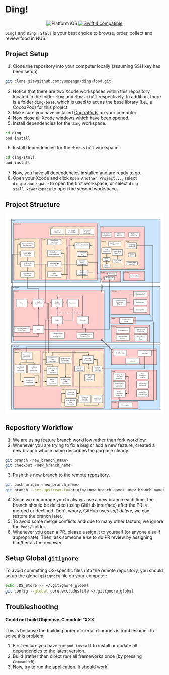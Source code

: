 # Ding!

<p align="center">
<img src="https://img.shields.io/badge/platform-iOS-blue.svg?style=flat" alt="Platform iOS" />
<a href="https://developer.apple.com/swift"><img src="https://img.shields.io/badge/swift4-compatible-4BC51D.svg?style=flat" alt="Swift 4 compatible" /></a>
</p>

`Ding!` and `Ding! Stall` is your best choice to browse, order, collect and review food in NUS.

## Project Setup

1. Clone the repository into your computer locally (assuming SSH key has been setup).
```bash
git clone git@github.com:yunpengn/ding-food.git
```
2. Notice that there are two Xcode workspaces within this repository, located in the folder `ding` and `ding-stall` respectively. In addition, there is a folder `ding-base`, which is used to act as the base library (i.e., a CocoaPod) for this project.
3. Make sure you have installed [CocoaPods](https://cocoapods.org) on your computer.
4. Now close all Xcode windows which have been opened.
5. Install dependencies for the `ding` workspace.
```bash
cd ding
pod install
```
6. Install dependencies for the `ding-stall` workspace.
```bash
cd ding-stall
pod install
```
7. Now, you have all dependencies installed and are ready to go.
8. Open your Xcode and click `Open Another Project...`, select `ding.xcworkspace` to open the first workspace, or select `ding-stall.xcworkspace` to open the second workspace.

## Project Structure

![UML Class Diagram](class-diagram.png)

## Repository Workflow

1. We are using feature branch workflow rather than fork workflow.
2. Whenever you are trying to fix a bug or add a new feature, created a new branch whose name describes the purpose clearly.
```bash
git branch <new_branch_name>
git checkout <new_branch_name>
```
3. Push this new branch to the remote repository.
```bash
git push origin <new_branch_name>
git branch --set-upstream-to=origin/<new_branch_name> <new_branch_name>
```
4. Since we encourage you to always use a new branch each time, the branch should be deleted (using GitHub interface) after the PR is merged or declined. Don't woory, GitHub uses _soft delete_, we can restore the branch later.
5. To avoid some merge conflicts and due to many other factors, we ignore the `Pods/` folder.
6. Whenever you open a PR, please assign it to yourself (or anyone else if appropriate). Then, ask someone else to do PR review by assigning him/her as the reviewer.

## Setup Global `gitignore`

To avoid committing OS-specific files into the remote repository, you should setup the global `gitignore` file on your computer:
```bash
echo .DS_Store >> ~/.gitignore_global
git config --global core.excludesfile ~/.gitignore_global
```

## Troubleshooting

#### Could not build Objective-C module 'XXX'

This is because the building order of certain libraries is troublesome. To solve this problem,
1. First ensure you have run `pod install` to install or update all dependencies to the latest version.
2. Build (rather than direct _run_) all frameworks once (by pressing `Command+B`).
3. Now, try to run the application. It should work.
